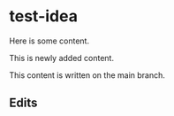 # test-idea

Here is some content.

This is newly added content.

This content is written on the main branch.

## Edits
